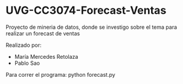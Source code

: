 # UVG-CC3074-Forecast-Ventas
Proyecto de mineria de datos, donde se investigo sobre el tema para realizar un forecast de ventas

Realizado por: 
* María Mercedes Retolaza 
* Pablo Sao 

Para correr el programa: python forecast.py 
